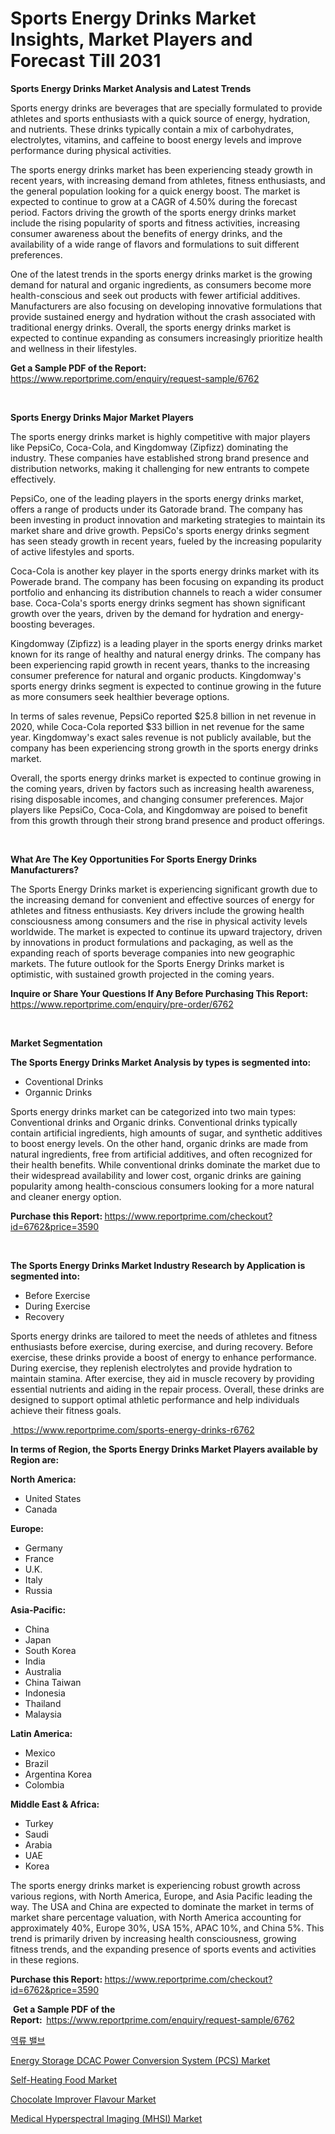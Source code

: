 <p><h1>Sports Energy Drinks Market Insights, Market Players and Forecast Till 2031</h1></p><p><strong>Sports Energy Drinks Market Analysis and Latest Trends</strong></p>
<p><p>Sports energy drinks are beverages that are specially formulated to provide athletes and sports enthusiasts with a quick source of energy, hydration, and nutrients. These drinks typically contain a mix of carbohydrates, electrolytes, vitamins, and caffeine to boost energy levels and improve performance during physical activities.</p><p>The sports energy drinks market has been experiencing steady growth in recent years, with increasing demand from athletes, fitness enthusiasts, and the general population looking for a quick energy boost. The market is expected to continue to grow at a CAGR of 4.50% during the forecast period. Factors driving the growth of the sports energy drinks market include the rising popularity of sports and fitness activities, increasing consumer awareness about the benefits of energy drinks, and the availability of a wide range of flavors and formulations to suit different preferences.</p><p>One of the latest trends in the sports energy drinks market is the growing demand for natural and organic ingredients, as consumers become more health-conscious and seek out products with fewer artificial additives. Manufacturers are also focusing on developing innovative formulations that provide sustained energy and hydration without the crash associated with traditional energy drinks. Overall, the sports energy drinks market is expected to continue expanding as consumers increasingly prioritize health and wellness in their lifestyles.</p></p>
<p><strong>Get a Sample PDF of the Report:&nbsp;</strong> <a href="https://www.reportprime.com/enquiry/request-sample/6762">https://www.reportprime.com/enquiry/request-sample/6762</a></p>
<p>&nbsp;</p>
<p><strong>Sports Energy Drinks Major Market Players</strong></p>
<p><p>The sports energy drinks market is highly competitive with major players like PepsiCo, Coca-Cola, and Kingdomway (Zipfizz) dominating the industry. These companies have established strong brand presence and distribution networks, making it challenging for new entrants to compete effectively.</p><p>PepsiCo, one of the leading players in the sports energy drinks market, offers a range of products under its Gatorade brand. The company has been investing in product innovation and marketing strategies to maintain its market share and drive growth. PepsiCo's sports energy drinks segment has seen steady growth in recent years, fueled by the increasing popularity of active lifestyles and sports.</p><p>Coca-Cola is another key player in the sports energy drinks market with its Powerade brand. The company has been focusing on expanding its product portfolio and enhancing its distribution channels to reach a wider consumer base. Coca-Cola's sports energy drinks segment has shown significant growth over the years, driven by the demand for hydration and energy-boosting beverages.</p><p>Kingdomway (Zipfizz) is a leading player in the sports energy drinks market known for its range of healthy and natural energy drinks. The company has been experiencing rapid growth in recent years, thanks to the increasing consumer preference for natural and organic products. Kingdomway's sports energy drinks segment is expected to continue growing in the future as more consumers seek healthier beverage options.</p><p>In terms of sales revenue, PepsiCo reported $25.8 billion in net revenue in 2020, while Coca-Cola reported $33 billion in net revenue for the same year. Kingdomway's exact sales revenue is not publicly available, but the company has been experiencing strong growth in the sports energy drinks market.</p><p>Overall, the sports energy drinks market is expected to continue growing in the coming years, driven by factors such as increasing health awareness, rising disposable incomes, and changing consumer preferences. Major players like PepsiCo, Coca-Cola, and Kingdomway are poised to benefit from this growth through their strong brand presence and product offerings.</p></p>
<p>&nbsp;</p>
<p><strong>What Are The Key Opportunities For Sports Energy Drinks Manufacturers?</strong></p>
<p><p>The Sports Energy Drinks market is experiencing significant growth due to the increasing demand for convenient and effective sources of energy for athletes and fitness enthusiasts. Key drivers include the growing health consciousness among consumers and the rise in physical activity levels worldwide. The market is expected to continue its upward trajectory, driven by innovations in product formulations and packaging, as well as the expanding reach of sports beverage companies into new geographic markets. The future outlook for the Sports Energy Drinks market is optimistic, with sustained growth projected in the coming years.</p></p>
<p><strong>Inquire or Share Your Questions If Any Before Purchasing This Report:</strong> <a href="https://www.reportprime.com/enquiry/pre-order/6762">https://www.reportprime.com/enquiry/pre-order/6762</a></p>
<p>&nbsp;</p>
<p><strong>Market Segmentation</strong></p>
<p><strong>The Sports Energy Drinks Market Analysis by types is segmented into:</strong></p>
<p><ul><li>Coventional Drinks</li><li>Organnic Drinks</li></ul></p>
<p><p>Sports energy drinks market can be categorized into two main types: Conventional drinks and Organic drinks. Conventional drinks typically contain artificial ingredients, high amounts of sugar, and synthetic additives to boost energy levels. On the other hand, organic drinks are made from natural ingredients, free from artificial additives, and often recognized for their health benefits. While conventional drinks dominate the market due to their widespread availability and lower cost, organic drinks are gaining popularity among health-conscious consumers looking for a more natural and cleaner energy option.</p></p>
<p><strong>Purchase this Report:&nbsp;</strong><a href="https://www.reportprime.com/checkout?id=6762&price=3590">https://www.reportprime.com/checkout?id=6762&price=3590</a></p>
<p>&nbsp;</p>
<p><strong>The Sports Energy Drinks Market Industry Research by Application is segmented into:</strong></p>
<p><ul><li>Before Exercise</li><li>During Exercise</li><li>Recovery</li></ul></p>
<p><p>Sports energy drinks are tailored to meet the needs of athletes and fitness enthusiasts before exercise, during exercise, and during recovery. Before exercise, these drinks provide a boost of energy to enhance performance. During exercise, they replenish electrolytes and provide hydration to maintain stamina. After exercise, they aid in muscle recovery by providing essential nutrients and aiding in the repair process. Overall, these drinks are designed to support optimal athletic performance and help individuals achieve their fitness goals.</p></p>
<p><a href="https://www.reportprime.com/sports-energy-drinks-r6762">&nbsp;https://www.reportprime.com/sports-energy-drinks-r6762</a></p>
<p><strong>In terms of Region, the Sports Energy Drinks Market Players available by Region are:</strong></p>
<p>
    <p> <strong> North America: </strong>
        <ul>
            <li>United States</li>
            <li>Canada</li>
        </ul>
        </p> 
    <p> <strong> Europe: </strong>
        <ul>
            <li>Germany</li>
            <li>France</li>
            <li>U.K.</li>
            <li>Italy</li>
            <li>Russia</li>
        </ul>
        </p> 
    <p> <strong> Asia-Pacific: </strong>
        <ul>
            <li>China</li>
            <li>Japan</li>
            <li>South Korea</li>
            <li>India</li>
            <li>Australia</li>
            <li>China Taiwan</li>
            <li>Indonesia</li>
            <li>Thailand</li>
            <li>Malaysia</li>
        </ul>
        </p> 
    <p> <strong> Latin America: </strong>
        <ul>
            <li>Mexico</li>
            <li>Brazil</li>
            <li>Argentina Korea</li>
            <li>Colombia</li>
        </ul>
        </p> 
    <p> <strong> Middle East & Africa: </strong>
        <ul>
            <li>Turkey</li>
            <li>Saudi</li>
            <li>Arabia</li>
            <li>UAE</li>
            <li>Korea</li>
        </ul>
    </p>
    </p>
<p><p>The sports energy drinks market is experiencing robust growth across various regions, with North America, Europe, and Asia Pacific leading the way. The USA and China are expected to dominate the market in terms of market share percentage valuation, with North America accounting for approximately 40%, Europe 30%, USA 15%, APAC 10%, and China 5%. This trend is primarily driven by increasing health consciousness, growing fitness trends, and the expanding presence of sports events and activities in these regions.</p></p>
<p><strong>Purchase this Report: </strong><a href="https://www.reportprime.com/checkout?id=6762&price=3590">https://www.reportprime.com/checkout?id=6762&price=3590</a></p>
<p>&nbsp;<strong>Get a Sample PDF of the Report:&nbsp;&nbsp;</strong><a href="https://www.reportprime.com/enquiry/request-sample/6762">https://www.reportprime.com/enquiry/request-sample/6762</a></p>
<p><strong></strong></p>
<p><p><a href="https://medium.com/@indraardiyanto91_38207/%EA%B8%80%EB%A1%9C%EB%B2%8C-%EC%97%AD%ED%9D%90%EB%A6%84-%EB%B0%B8%EB%B8%8C-%EC%8B%9C%EC%9E%A5-%EC%9D%91%EC%9A%A9-%EB%B6%84%EC%95%BC-%EC%A2%85%EB%A3%8C-%EC%82%B0%EC%97%85-%EC%9C%A0%ED%98%95-%EC%9E%A5%EB%B9%84-%EB%B0%8F-%EC%A7%80%EC%97%AD%EC%97%90-%EC%B4%88%EC%A0%90%EC%9D%84-%EB%A7%9E%EC%B6%98-%EB%B6%84%EC%84%9D-%EB%B0%8F-%EC%98%88%EC%B8%A1-2024-2031-37ee133428ef">역류 밸브</a></p><p><a href="https://issuu.com/reportprime-2/docs/energy-storage-dcac-power-conversion-system-pcs-ma">Energy Storage DCAC Power Conversion System (PCS) Market</a></p><p><a href="https://medium.com/@ruhinayunsa/global-self-heating-food-market-share-and-growth-opportunities-and-market-size-growing-with-a-cagr-67a84cc976a4">Self-Heating Food Market</a></p><p><a href="https://github.com/bmorecock/Market-Research-Report-List-4/blob/main/chocolate-improver-flavour-market.md">Chocolate Improver Flavour Market</a></p><p><a href="https://issuu.com/reportprime-2/docs/medical-hyperspectral-imaging-mhsi-market-size-203">Medical Hyperspectral Imaging (MHSI) Market</a></p></p>
